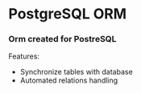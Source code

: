 # PostgreSQL ORM

### **Orm created for PostreSQL**

Features:

- Synchronize tables with database
- Automated relations handling

